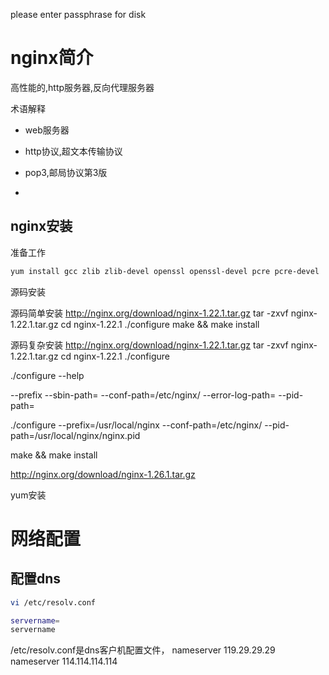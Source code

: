 


please enter passphrase for disk 


# nginx简介

高性能的,http服务器,反向代理服务器



术语解释

- web服务器
- http协议,超文本传输协议



- pop3,邮局协议第3版
- 




## nginx安装

准备工作

```bash
yum install gcc zlib zlib-devel openssl openssl-devel pcre pcre-devel
```


源码安装



源码简单安装
http://nginx.org/download/nginx-1.22.1.tar.gz
tar -zxvf nginx-1.22.1.tar.gz
cd nginx-1.22.1
./configure
make && make install



源码复杂安装
http://nginx.org/download/nginx-1.22.1.tar.gz
tar -zxvf nginx-1.22.1.tar.gz
cd nginx-1.22.1
./configure


./configure --help

--prefix
--sbin-path=
--conf-path=/etc/nginx/
--error-log-path=
--pid-path=


./configure --prefix=/usr/local/nginx --conf-path=/etc/nginx/ --pid-path=/usr/local/nginx/nginx.pid










make && make install





http://nginx.org/download/nginx-1.26.1.tar.gz



yum安装








# 网络配置

## 配置dns
```bash
vi /etc/resolv.conf

servername=
servername
```

/etc/resolv.conf是dns客户机配置文件，
nameserver 119.29.29.29
nameserver 114.114.114.114


